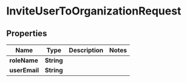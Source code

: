 

# InviteUserToOrganizationRequest

## Properties

Name | Type | Description | Notes
------------ | ------------- | ------------- | -------------
**roleName** | **String** |  | 
**userEmail** | **String** |  | 



